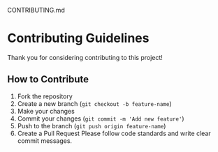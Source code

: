 CONTRIBUTING.md
# Contributing Guidelines
Thank you for considering contributing to this project!
## How to Contribute
1. Fork the repository
2. Create a new branch (`git checkout -b feature-name`)
3. Make your changes
4. Commit your changes (`git commit -m 'Add new feature'`)
5. Push to the branch (`git push origin feature-name`)
6. Create a Pull Request
Please follow code standards and write clear commit messages.
